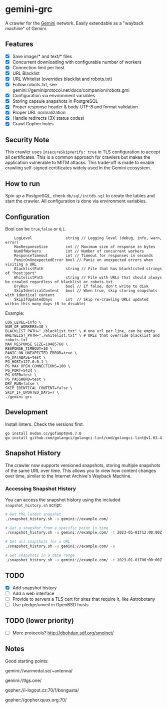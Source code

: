 # gemini-grc

A crawler for the [Gemini](https://en.wikipedia.org/wiki/Gemini_(protocol)) network.
Easily extendable as a "wayback machine" of Gemini.

## Features
- [x] Save image/* and text/* files
- [x] Concurrent downloading with configurable number of workers
- [x] Connection limit per host
- [x] URL Blacklist
- [x] URL Whitelist (overrides blacklist and robots.txt)
- [x] Follow robots.txt, see gemini://geminiprotocol.net/docs/companion/robots.gmi
- [x] Configuration via environment variables
- [x] Storing capsule snapshots in PostgreSQL
- [x] Proper response header & body UTF-8 and format validation
- [x] Proper URL normalization
- [x] Handle redirects (3X status codes)
- [x] Crawl Gopher holes

## Security Note
This crawler uses `InsecureSkipVerify: true` in TLS configuration to accept all certificates. This is a common approach for crawlers but makes the application vulnerable to MITM attacks. This trade-off is made to enable crawling self-signed certificates widely used in the Gemini ecosystem.

## How to run

Spin up a PostgreSQL, check `db/sql/initdb.sql` to create the tables and start the crawler.
All configuration is done via environment variables.

## Configuration

Bool can be `true`,`false` or `0`,`1`.

```text
	LogLevel               string // Logging level (debug, info, warn, error)
	MaxResponseSize        int // Maximum size of response in bytes
	NumOfWorkers           int // Number of concurrent workers
	ResponseTimeout        int // Timeout for responses in seconds
	PanicOnUnexpectedError bool // Panic on unexpected errors when visiting a URL
	BlacklistPath          string // File that has blacklisted strings of "host:port"
	WhitelistPath          string // File with URLs that should always be crawled regardless of blacklist or robots.txt
	DryRun                 bool // If false, don't write to disk
	SkipIdenticalContent   bool // When true, skip storing snapshots with identical content
	SkipIfUpdatedDays      int  // Skip re-crawling URLs updated within this many days (0 to disable)
```

Example:

```shell
LOG_LEVEL=info \
NUM_OF_WORKERS=10 \
BLACKLIST_PATH="./blacklist.txt" \ # one url per line, can be empty
WHITELIST_PATH="./whitelist.txt" \ # URLs that override blacklist and robots.txt
MAX_RESPONSE_SIZE=10485760 \
RESPONSE_TIMEOUT=10 \
PANIC_ON_UNEXPECTED_ERROR=true \
PG_DATABASE=test \
PG_HOST=127.0.0.1 \
PG_MAX_OPEN_CONNECTIONS=100 \
PG_PORT=5434 \
PG_USER=test \
PG_PASSWORD=test \
DRY_RUN=false \
SKIP_IDENTICAL_CONTENT=false \
SKIP_IF_UPDATED_DAYS=7 \
./gemini-grc
```

## Development

Install linters. Check the versions first.
```shell
go install mvdan.cc/gofumpt@v0.7.0
go install github.com/golangci/golangci-lint/cmd/golangci-lint@v1.63.4
```

## Snapshot History

The crawler now supports versioned snapshots, storing multiple snapshots of the same URL over time. This allows you to view how content changes over time, similar to the Internet Archive's Wayback Machine.

### Accessing Snapshot History

You can access the snapshot history using the included `snapshot_history.sh` script:

```bash
# Get the latest snapshot
./snapshot_history.sh -u gemini://example.com/

# Get a snapshot from a specific point in time
./snapshot_history.sh -u gemini://example.com/ -t 2023-05-01T12:00:00Z

# Get all snapshots for a URL
./snapshot_history.sh -u gemini://example.com/ -a

# Get snapshots in a date range
./snapshot_history.sh -u gemini://example.com/ -r 2023-01-01T00:00:00Z 2023-12-31T23:59:59Z
```

## TODO
- [x] Add snapshot history
- [ ] Add a web interface
- [ ] Provide to servers a TLS cert for sites that require it, like Astrobotany
- [ ] Use pledge/unveil in OpenBSD hosts

## TODO (lower priority)
- [ ] More protocols? http://dbohdan.sdf.org/smolnet/

## Notes
Good starting points:

gemini://warmedal.se/~antenna/

gemini://tlgs.one/

gopher://i-logout.cz:70/1/bongusta/

gopher://gopher.quux.org:70/